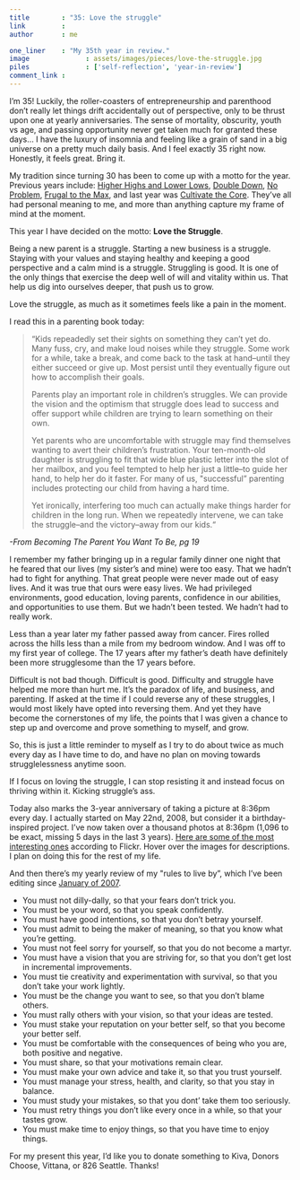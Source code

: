 ```yaml
---
title        : "35: Love the struggle"
link         : 
author       : me

one_liner    : "My 35th year in review."
image			   : assets/images/pieces/love-the-struggle.jpg
piles			   : ['self-reflection', 'year-in-review']
comment_link : 
---
```


I’m 35! Luckily, the roller-coasters of entrepreneurship and parenthood don’t really let things drift accidentally out of perspective, only to be thrust upon one at yearly anniversaries. The sense of mortality, obscurity, youth vs age, and passing opportunity never get taken much for granted these days… I have the luxury of insomnia and feeling like a grain of sand in a big universe on a pretty much daily basis. And I feel exactly 35 right now. Honestly, it feels great. Bring it.

My tradition since turning 30 has been to come up with a motto for the year. Previous years include: [Higher Highs and Lower Lows](/blog/2006/05-31-higher-highs-lower-lows), [Double Down](/blog/2007/05-29-double-down), [No Problem](/blog/2008/05-27-no-problem), [Frugal to the Max](/blog/2009/05-28-frugal-to-the-max), and last year was [Cultivate the Core](/blog/2010/05-28-cultivate-the-core). They’ve all had personal meaning to me, and more than anything capture my frame of mind at the moment.

This year I have decided on the motto: **Love the Struggle**.

Being a new parent is a struggle. Starting a new business is a struggle. Staying with your values and staying healthy and keeping a good perspective and a calm mind is a struggle. Struggling is good. It is one of the only things that exercise the deep well of will and vitality within us. That help us dig into ourselves deeper, that push us to grow.

Love the struggle, as much as it sometimes feels like a pain in the moment.

I read this in a parenting book today:

> “Kids repeadedly set their sights on something they can’t yet do. Many fuss, cry, and make loud noises while they struggle. Some work for a while, take a break, and come back to the task at hand–until they either succeed or give up. Most persist until they eventually figure out how to accomplish their goals.
> 
> Parents play an important role in children’s struggles. We can provide the vision and the optimism that struggle does lead to success and offer support while children are trying to learn something on their own.
> 
> Yet parents who are uncomfortable with struggle may find themselves wanting to avert their children’s frustration. Your ten-month-old daughter is struggling to fit that wide blue plastic letter into the slot of her mailbox, and you feel tempted to help her just a little–to guide her hand, to help her do it faster. For many of us, "successful” parenting includes protecting our child from having a hard time.
> 
> Yet ironically, interfering too much can actually make things harder for children in the long run. When we repeatedly intervene, we can take the struggle–and the victory–away from our kids.“
> 

*-From Becoming The Parent You Want To Be, pg 19*

I remember my father bringing up in a regular family dinner one night that he feared that our lives (my sister’s and mine) were too easy. That we hadn’t had to fight for anything. That great people were never made out of easy lives. And it was true that ours were easy lives. We had privileged environments, good education, loving parents, confidence in our abilities, and opportunities to use them. But we hadn’t been tested. We hadn’t had to really work.

Less than a year later my father passed away from cancer. Fires rolled across the hills less than a mile from my bedroom window. And I was off to my first year of college. The 17 years after my father’s death have definitely been more strugglesome than the 17 years before.

Difficult is not bad though. Difficult is good. Difficulty and struggle have helped me more than hurt me. It’s the paradox of life, and business, and parenting. If asked at the time if I could reverse any of these struggles, I would most likely have opted into reversing them. And yet they have become the cornerstones of my life, the points that I was given a chance to step up and overcome and prove something to myself, and grow.

So, this is just a little reminder to myself as I try to do about twice as much every day as I have time to do, and have no plan on moving towards strugglelessness anytime soon.

If I focus on loving the struggle, I can stop resisting it and instead focus on thriving within it. Kicking struggle’s ass.

Today also marks the 3-year anniversary of taking a picture at 8:36pm every day. I actually started on May 22nd, 2008, but consider it a birthday-inspired project. I’ve now taken over a thousand photos at 8:36pm (1,096 to be exact, missing 5 days in the last 3 years). [Here are some of the most interesting ones](https://www.flickr.com/search/?q=8%3A36pm&w=35034346886%40N01&s=int&z=t) according to Flickr. Hover over the images for descriptions. I plan on doing this for the rest of my life.

And then there’s my yearly review of my "rules to live by”, which I’ve been editing since [January of 2007](https://buster.livejournal.com/104233.html).

- You must not dilly-dally, so that your fears don’t trick you.
- You must be your word, so that you speak confidently.
- You must have good intentions, so that you don’t betray yourself.
- You must admit to being the maker of meaning, so that you know what you’re getting.
- You must not feel sorry for yourself, so that you do not become a martyr.
- You must have a vision that you are striving for, so that you don’t get lost in incremental improvements.
- You must tie creativity and experimentation with survival, so that you don’t take your work lightly.
- You must be the change you want to see, so that you don’t blame others.
- You must rally others with your vision, so that your ideas are tested.
- You must stake your reputation on your better self, so that you become your better self.
- You must be comfortable with the consequences of being who you are, both positive and negative.
- You must share, so that your motivations remain clear.
- You must make your own advice and take it, so that you trust yourself.
- You must manage your stress, health, and clarity, so that you stay in balance.
- You must study your mistakes, so that you dont’ take them too seriously.
- You must retry things you don’t like every once in a while, so that your tastes grow.
- You must make time to enjoy things, so that you have time to enjoy things.

For my present this year, I’d like you to donate something to Kiva, Donors Choose, Vittana, or 826 Seattle. Thanks!